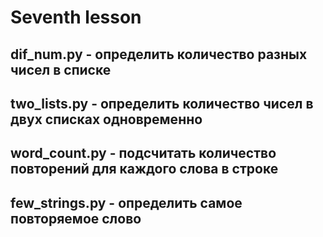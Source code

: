 # Seventh lesson
## dif_num.py - определить количество разных чисел в списке
## two_lists.py - определить количество чисел в двух списках одновременно
## word_count.py - подсчитать количество повторений для каждого слова в строке
## few_strings.py - определить самое повторяемое слово